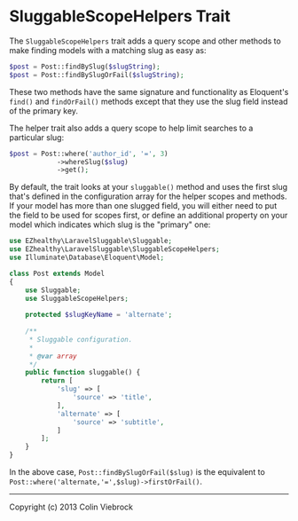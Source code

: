 # SluggableScopeHelpers Trait

The `SluggableScopeHelpers` trait adds a query scope and other methods to make finding models with a 
matching slug as easy as:

```php
$post = Post::findBySlug($slugString);
$post = Post::findBySlugOrFail($slugString);
```

These two methods have the same signature and functionality as Eloquent's `find()` and `findOrFail()` methods
except that they use the slug field instead of the primary key.

The helper trait also adds a query scope to help limit searches to a particular slug:

```php
$post = Post::where('author_id', '=', 3)
            ->whereSlug($slug)
            ->get();
```

By default, the trait looks at your `sluggable()` method and uses the first slug that's defined in the configuration
array for the helper scopes and methods.  If your model has more than one slugged field, you will either need to
put the field to be used for scopes first, or define an additional property on your model which indicates which
slug is the "primary" one:

```php
use EZhealthy\LaravelSluggable\Sluggable;
use EZhealthy\LaravelSluggable\SluggableScopeHelpers;
use Illuminate\Database\Eloquent\Model;

class Post extends Model
{
    use Sluggable;
    use SluggableScopeHelpers;
    
    protected $slugKeyName = 'alternate';
    
    /**
     * Sluggable configuration.
     *
     * @var array
     */
    public function sluggable() {
        return [
            'slug' => [
                'source' => 'title',
            ],
            'alternate' => [
                'source' => 'subtitle',
            ]
        ];
    }
}
```

In the above case, `Post::findBySlugOrFail($slug)` is the equivalent to `Post::where('alternate,'=',$slug)->firstOrFail()`.


- - -

Copyright (c) 2013 Colin Viebrock
